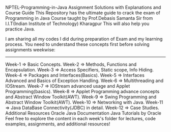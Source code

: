 NPTEL-Programming-in-Java Assignment Solutions with Explanations and Course Guide
This Repository has the ultimate guide to crack the exam of Programming in Java Course taught by Prof.Debasis Samanta Sir from I.I.T(Indian Institute of Technology) Kharagpur
This will also help you practice Java.

I am sharing all my codes I did during preparation of Exam and my learning process.
You need to understand these concepts first before solving assignments weekwise:

---------------------------------------------------------------------------------------------------------------------------------------------------------------------------------------------

Week-1 => Basic Concepts.
Week-2 => Methods, Functions and Encapsulation.
Week-3 => Access Specifiers, Static scope, Info Hiding.
Week-4 => Packages and Interfaces(Basics).
Week-5 => Interfaces Advanced and Basics of Exception Handling.
Week-6 => Multithreading and IOStream.
Week-7 => IOStream advanced usage and Applet Programming(basics).
Week-8 => Applet Programming advance concepts and Abstract Window Toolkit(AWT).
Week-9 => Swing Programming and Abstract Window Toolkit(AWT).
Week-10 => Networking with Java.
Week-11 => Java DataBase Connectivity(JDBC) in detail.
Week-12 => Case Studies.
Additional Resources
Oracle Java Documentation
Java Tutorials by Oracle
Feel free to explore the content in each week's folder for lectures, code examples, assignments, and additional resources!
